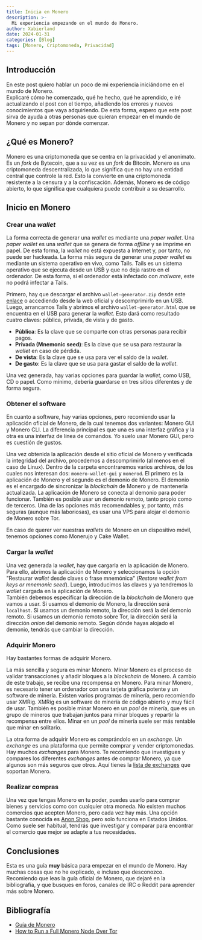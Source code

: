 ```yaml
---
title: Inicia en Monero
description: >-
  Mi experiencia empezando en el mundo de Monero.
author: Xabierland
date: 2024-01-31
categories: [Blog]
tags: [Monero, Criptomoneda, Privacidad]
---
```


## Introducción

En este post quiero hablar un poco de mi experiencia iniciándome en el mundo de Monero.  
Explicaré cómo he comenzado, qué he hecho, qué he aprendido, e iré actualizando el post con el tiempo, añadiendo los errores y nuevos conocimientos que vaya adquiriendo. De esta forma, espero que este post sirva de ayuda a otras personas que quieran empezar en el mundo de Monero y no sepan por dónde comenzar.

## ¿Qué es Monero?

Monero es una criptomoneda que se centra en la privacidad y el anonimato. Es un *fork* de Bytecoin, que a su vez es un *fork* de Bitcoin. Monero es una criptomoneda descentralizada, lo que significa que no hay una entidad central que controle la red. Esto la convierte en una criptomoneda resistente a la censura y a la confiscación. Además, Monero es de código abierto, lo que significa que cualquiera puede contribuir a su desarrollo.

## Inicio en Monero

### Crear una *wallet*

La forma correcta de generar una *wallet* es mediante una *paper wallet*. Una *paper wallet* es una *wallet* que se genera de forma *offline* y se imprime en papel. De esta forma, la *wallet* no está expuesta a Internet y, por tanto, no puede ser hackeada. La forma más segura de generar una *paper wallet* es mediante un sistema operativo en vivo, como Tails. Tails es un sistema operativo que se ejecuta desde un USB y que no deja rastro en el ordenador. De esta forma, si el ordenador está infectado con *malware*, este no podrá infectar a Tails.

Primero, hay que descargar el archivo `wallet-generator.zip` desde este [enlace](https://web.getmonero.org/generator/) o accediendo desde la web oficial y descomprimirlo en un USB. Luego, arrancamos Tails y abrimos el archivo `wallet-generator.html` que se encuentra en el USB para generar la *wallet*. Esto dará como resultado cuatro claves: pública, privada, de vista y de gasto.

- **Pública**: Es la clave que se comparte con otras personas para recibir pagos.
- **Privada (Mnemonic seed)**: Es la clave que se usa para restaurar la *wallet* en caso de pérdida.
- **De vista**: Es la clave que se usa para ver el saldo de la *wallet*.
- **De gasto**: Es la clave que se usa para gastar el saldo de la *wallet*.

Una vez generada, hay varias opciones para guardar la *wallet*, como USB, CD o papel. Como mínimo, debería guardarse en tres sitios diferentes y de forma segura.

### Obtener el software

En cuanto a software, hay varias opciones, pero recomiendo usar la aplicación oficial de Monero, de la cual tenemos dos variantes: Monero GUI y Monero CLI. La diferencia principal es que una es una interfaz gráfica y la otra es una interfaz de línea de comandos. Yo suelo usar Monero GUI, pero es cuestión de gustos.

Una vez obtenida la aplicación desde el sitio oficial de Monero y verificada la integridad del archivo, procedemos a descomprimirlo (al menos en el caso de Linux). Dentro de la carpeta encontraremos varios archivos, de los cuales nos interesan dos: `monero-wallet-gui` y `monerod`. El primero es la aplicación de Monero y el segundo es el demonio de Monero. El demonio es el encargado de sincronizar la *blockchain* de Monero y de mantenerla actualizada. La aplicación de Monero se conecta al demonio para poder funcionar. También es posible usar un demonio remoto, tanto propio como de terceros. Una de las opciones más recomendables y, por tanto, más seguras (aunque más laboriosas), es usar una VPS para alojar el demonio de Monero sobre Tor.

En caso de querer ver nuestras *wallets* de Monero en un dispositivo móvil, tenemos opciones como Monerujo y Cake Wallet.

### Cargar la *wallet*

Una vez generada la *wallet*, hay que cargarla en la aplicación de Monero. Para ello, abrimos la aplicación de Monero y seleccionamos la opción "Restaurar *wallet* desde claves o frase mnemónica" (*Restore wallet from keys or mnemonic seed*). Luego, introducimos las claves y ya tendremos la *wallet* cargada en la aplicación de Monero.  
También debemos especificar la dirección de la *blockchain* de Monero que vamos a usar. Si usamos el demonio de Monero, la dirección será `localhost`. Si usamos un demonio remoto, la dirección será la del demonio remoto. Si usamos un demonio remoto sobre Tor, la dirección será la dirección *onion* del demonio remoto. Según dónde hayas alojado el demonio, tendrás que cambiar la dirección.

### Adquirir Monero

Hay bastantes formas de adquirir Monero.

La más sencilla y segura es minar Monero. Minar Monero es el proceso de validar transacciones y añadir bloques a la *blockchain* de Monero. A cambio de este trabajo, se recibe una recompensa en Monero. Para minar Monero, es necesario tener un ordenador con una tarjeta gráfica potente y un software de minería. Existen varios programas de minería, pero recomiendo usar XMRig. XMRig es un software de minería de código abierto y muy fácil de usar. También es posible minar Monero en un *pool* de minería, que es un grupo de mineros que trabajan juntos para minar bloques y repartir la recompensa entre ellos. Minar en un *pool* de minería suele ser más rentable que minar en solitario.

La otra forma de adquirir Monero es comprándolo en un *exchange*. Un *exchange* es una plataforma que permite comprar y vender criptomonedas. Hay muchos *exchanges* para Monero. Te recomiendo que investigues y compares los diferentes *exchanges* antes de comprar Monero, ya que algunos son más seguros que otros. Aquí tienes la [lista de exchanges](https://www.getmonero.org/community/merchants/) que soportan Monero.

### Realizar compras

Una vez que tengas Monero en tu poder, puedes usarlo para comprar bienes y servicios como con cualquier otra moneda. No existen muchos comercios que acepten Monero, pero cada vez hay más. Una opción bastante conocida es [Anon Shop](https://anonshop.app/), pero solo funciona en Estados Unidos. Como suele ser habitual, tendrás que investigar y comparar para encontrar el comercio que mejor se adapte a tus necesidades.

## Conclusiones

Esta es una guía **muy** básica para empezar en el mundo de Monero. Hay muchas cosas que no he explicado, e incluso que desconozco. Recomiendo que leas la guía oficial de Monero, que dejaré en la bibliografía, y que busques en foros, canales de IRC o Reddit para aprender más sobre Monero.

## Bibliografía

- [Guía de Monero](https://www.getmonero.org/resources/user-guides/)
- [How to Run a Full Monero Node Over Tor](https://www.youtube.com/watch?v=nDBHhz00vjI)
